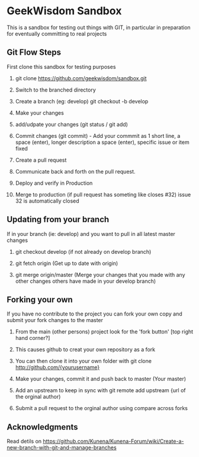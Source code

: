 # GeekWisdom Sandbox

This is a sandbox for testing out things with GIT, in particular in preparation for eventually committing to real projects

## Git Flow Steps

First clone this sandbox for testing purposes

1) git clone https://github.com/geekwisdom/sandbox.git

2) Switch to the branched directory

3) Create a branch (eg: develop) git checkout -b develop 

4) Make your changes

5) add/udpate your changes (git status / git add)

6) Commit changes (git commit) - Add your commmit as 1 short line, a space (enter), longer description a space (enter), specific issue or item fixed

7) Create a pull request

8) Communicate back and forth on the pull request.

9) Deploy and verify in Production

10) Merge to production (if pull request has someting like closes #32) issue 32 is automatically closed

## Updating from your branch

If in your branch (ie: develop) and you want to pull in all latest master changes

1) git checkout develop (if not already on develop branch)

2) git fetch origin (Get up to date with origin)

3) git merge origin/master (Merge your changes that you made with any other changes others have made in your develop branch)

## Forking your own

If you have no contribute to the project you can fork your own copy and submit your fork changes to the master

1) From the main (other persons) project look for the 'fork button' [top right hand corner?]

2) This causes github to creat your own repository as a fork

3) You can then clone it into your own folder with git clone http://github.com/{yourusername}

4) Make your changes, commit it and push back to master (Your master)

5) Add an upstream to keep in sync with git remote add upstream {url of the orginal author)

6) Submit a pull request to the orginal author using compare across forks

## Acknowledgments

Read detils on https://github.com/Kunena/Kunena-Forum/wiki/Create-a-new-branch-with-git-and-manage-branches